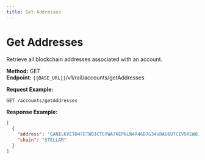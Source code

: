 ```yaml
---
title: Get Addresses
---
```


# Get Addresses

Retrieve all blockchain addresses associated with an account.

**Method:** GET  
**Endpoint:** `{{BASE_URL}}`/v1/rail/accounts/getAddresses

**Request Example:**
```
GET /accounts/getAddresses
```

**Response Example:**
```json
[
  {
    "address": "GANILKVETD47ETWB3CTGYWA7KEPNLN4R46D7G34VRAU6UTCIV5KEWOJF",
    "chain": "STELLAR"
  }
]
``` 